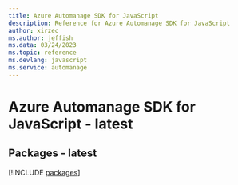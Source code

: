 ```yaml
---
title: Azure Automanage SDK for JavaScript
description: Reference for Azure Automanage SDK for JavaScript
author: xirzec
ms.author: jeffish
ms.data: 03/24/2023
ms.topic: reference
ms.devlang: javascript
ms.service: automanage
---
```

# Azure Automanage SDK for JavaScript - latest
## Packages - latest
[!INCLUDE [packages](automanage-index.md)]